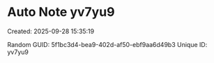 ﻿# Auto Note yv7yu9
Created: 2025-09-28 15:35:19

Random GUID: 5f1bc3d4-bea9-402d-af50-ebf9aa6d49b3
Unique ID: yv7yu9
